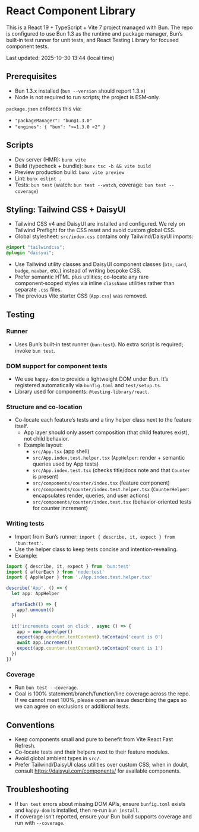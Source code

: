 # React Component Library

This is a React 19 + TypeScript + Vite 7 project managed with Bun. The repo is configured to use Bun 1.3 as the runtime and package manager, Bun’s built‑in test runner for unit tests, and React Testing Library for focused component tests.

Last updated: 2025-10-30 13:44 (local time)

## Prerequisites
- Bun 1.3.x installed (`bun --version` should report 1.3.x)
- Node is not required to run scripts; the project is ESM‑only.

`package.json` enforces this via:
- `"packageManager": "bun@1.3.0"`
- `"engines": { "bun": ">=1.3.0 <2" }`

## Scripts
- Dev server (HMR): `bunx vite`
- Build (typecheck + bundle): `bunx tsc -b && vite build`
- Preview production build: `bunx vite preview`
- Lint: `bunx eslint .`
- Tests: `bun test` (watch: `bun test --watch`, coverage: `bun test --coverage`)

## Styling: Tailwind CSS + DaisyUI

- Tailwind CSS v4 and DaisyUI are installed and configured. We rely on Tailwind Preflight for the CSS reset and avoid custom global CSS.
- Global stylesheet: `src/index.css` contains only Tailwind/DaisyUI imports:

```css
@import "tailwindcss";
@plugin "daisyui";
```

- Use Tailwind utility classes and DaisyUI component classes (`btn`, `card`, `badge`, `navbar`, etc.) instead of writing bespoke CSS.
- Prefer semantic HTML plus utilities; co-locate any rare component‑scoped styles via inline `className` utilities rather than separate `.css` files.
- The previous Vite starter CSS (`App.css`) was removed.

## Testing

### Runner
- Uses Bun’s built‑in test runner (`bun:test`). No extra script is required; invoke `bun test`.

### DOM support for component tests
- We use `happy-dom` to provide a lightweight DOM under Bun. It’s registered automatically via `bunfig.toml` and `test/setup.ts`.
- Library used for components: `@testing-library/react`.

### Structure and co-location
- Co-locate each feature’s tests and a tiny helper class next to the feature itself.
  - App layer should only assert composition (that child features exist), not child behavior.
  - Example layout:
    - `src/App.tsx` (app shell)
    - `src/App.index.test.helper.tsx` (`AppHelper`: render + semantic queries used by App tests)
    - `src/App.index.test.tsx` (checks title/docs note and that `Counter` is present)
    - `src/components/counter/index.tsx` (feature component)
    - `src/components/counter/index.test.helper.tsx` (`CounterHelper`: encapsulates render, queries, and user actions)
    - `src/components/counter/index.test.tsx` (behavior‑oriented tests for counter increment)

### Writing tests
- Import from Bun’s runner: `import { describe, it, expect } from 'bun:test'`.
- Use the helper class to keep tests concise and intention‑revealing.
- Example:

```ts
import { describe, it, expect } from 'bun:test'
import { afterEach } from 'node:test'
import { AppHelper } from './App.index.test.helper.tsx'

describe('App', () => {
  let app: AppHelper

  afterEach(() => {
    app?.unmount()
  })

  it('increments count on click', async () => {
    app = new AppHelper()
    expect(app.counter.textContent).toContain('count is 0')
    await app.increment()
    expect(app.counter.textContent).toContain('count is 1')
  })
})
```

### Coverage
- Run `bun test --coverage`.
- Goal is 100% statement/branch/function/line coverage across the repo. If we cannot meet 100%, please open an issue describing the gaps so we can agree on exclusions or additional tests.

## Conventions
- Keep components small and pure to benefit from Vite React Fast Refresh.
- Co-locate tests and their helpers next to their feature modules.
- Avoid global ambient types in `src/`.
 - Prefer Tailwind/DaisyUI class utilities over custom CSS; when in doubt, consult https://daisyui.com/components/ for available components.

## Troubleshooting
- If `bun test` errors about missing DOM APIs, ensure `bunfig.toml` exists and `happy-dom` is installed, then re‑run `bun install`.
- If coverage isn’t reported, ensure your Bun build supports coverage and run with `--coverage`.

